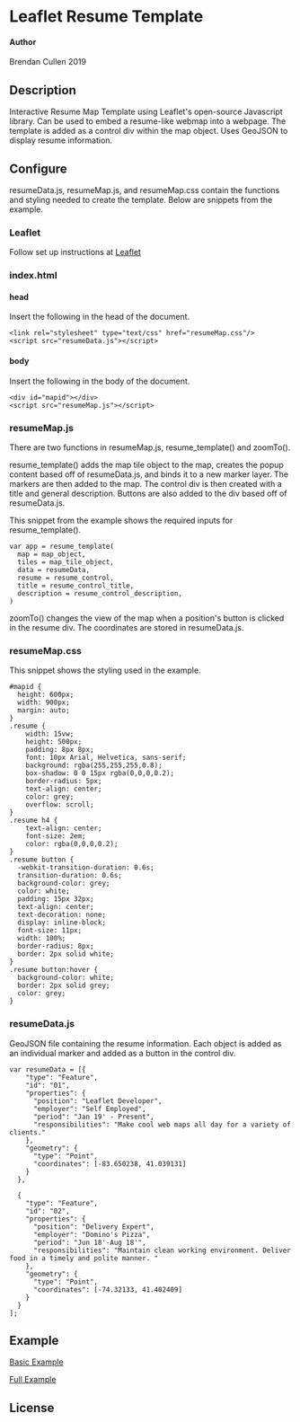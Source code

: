 # Leaflet Resume Template
#### Author
Brendan Cullen
2019

## Description
Interactive Resume Map Template using Leaflet's open-source Javascript library.
Can be used to embed a resume-like webmap into a webpage. The template is added
as a control div within the map object. Uses GeoJSON to display resume
information.

## Configure

resumeData.js, resumeMap.js, and resumeMap.css contain the functions and styling
needed to create the template. Below are snippets from the example.

### Leaflet

Follow set up instructions at [Leaflet](https://leafletjs.com/)

### index.html

#### head

Insert the following in the head of the document.

```
<link rel="stylesheet" type="text/css" href="resumeMap.css"/>
<script src="resumeData.js"></script>
```

#### body

Insert the following in the body of the document.

```
<div id="mapid"></div>
<script src="resumeMap.js"></script>
```

### resumeMap.js

There are two functions in resumeMap.js, resume_template() and zoomTo().

resume_template() adds the map tile object to the map, creates the popup content
based off of resumeData.js, and binds it to a new marker layer. The markers are
then added to the map. The control div is then created with a title and general
description. Buttons are also added to the div based off of resumeData.js.

This snippet from the example shows the required inputs for resume_template().

```
var app = resume_template(
  map = map_object,
  tiles = map_tile_object,
  data = resumeData,
  resume = resume_control,
  title = resume_control_title,
  description = resume_control_description,
)
```

zoomTo() changes the view of the map when a position's button is clicked in the
resume div. The coordinates are stored in resumeData.js.

### resumeMap.css

This snippet shows the styling used in the example.

```
#mapid {
  height: 600px;
  width: 900px;
  margin: auto;
}
.resume {
    width: 15vw;
    height: 500px;
    padding: 8px 8px;
    font: 10px Arial, Helvetica, sans-serif;
    background: rgba(255,255,255,0.8);
    box-shadow: 0 0 15px rgba(0,0,0,0.2);
    border-radius: 5px;
    text-align: center;
    color: grey;
    overflow: scroll;
}
.resume h4 {
    text-align: center;
    font-size: 2em;
    color: rgba(0,0,0,0.2);
}
.resume button {
  -webkit-transition-duration: 0.6s;
  transition-duration: 0.6s;
  background-color: grey;
  color: white;
  padding: 15px 32px;
  text-align: center;
  text-decoration: none;
  display: inline-block;
  font-size: 11px;
  width: 100%;
  border-radius: 8px;
  border: 2px solid white;
}
.resume button:hover {
  background-color: white;
  border: 2px solid grey;
  color: grey;
}
```

### resumeData.js

GeoJSON file containing the resume information. Each object is added as an
individual marker and added as a button in the control div.

```
var resumeData = [{
    "type": "Feature",
    "id": "01",
    "properties": {
      "position": "Leaflet Developer",
      "employer": "Self Employed",
      "period": "Jan 19' - Present",
      "responsibilities": "Make cool web maps all day for a variety of clients."
    },
    "geometry": {
      "type": "Point",
      "coordinates": [-83.650238, 41.039131]
    }
  },

  {
    "type": "Feature",
    "id": "02",
    "properties": {
      "position": "Delivery Expert",
      "employer": "Domino's Pizza",
      "period": "Jun 18'-Aug 18'",
      "responsibilities": "Maintain clean working environment. Deliver food in a timely and polite manner. "
    },
    "geometry": {
      "type": "Point",
      "coordinates": [-74.32133, 41.402409]
    }
  }
];
```

## Example

[Basic Example](https://bren96.github.io/Leaflet_Resume_Template/)

[Full Example](https://bren96.github.io/CullenCartography/#experiencemap)

## License
